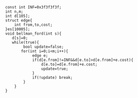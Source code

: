     
    
    const int INF=0x3f3f3f3f;
    int n,m;
    int d[105];
    struct edge{
        int from,to,cost;
    }es[10005];
    void bellman_ford(int s){
       d[s]=0;
       while(true){
            bool update=false;
           for(int i=0;i<m;i++){
                edge e;
                if(d[e.from]!=INF&&d[e.to]>d[e.from]+e.cost){
                    d[e.to]=d[e.from]+e.cost;
                    update=true;
                }
                if(!update) break;
            }
        }
    }
    
    
